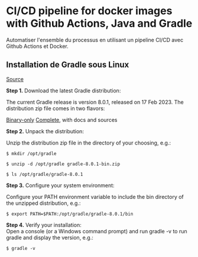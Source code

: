 # CI/CD pipeline for docker images with Github Actions, Java and Gradle  

Automatiser l'ensemble du processus en utilisant un pipeline CI/CD avec Github Actions et Docker.  

## Installation de Gradle sous Linux
[Source]('https://gradle.org/install/')

**Step 1.** Download the latest Gradle distribution:  

The current Gradle release is version 8.0.1, released on 17 Feb 2023. The distribution zip file comes in two flavors:

[Binary-only]('https://gradle.org/next-steps/?version=8.0.1&format=bin')
[Complete]('https://gradle.org/next-steps/?version=8.0.1&format=all'), with docs and sources

**Step 2.** Unpack the distribution: 

Unzip the distribution zip file in the directory of your choosing, e.g.:

```$ mkdir /opt/gradle```  

```$ unzip -d /opt/gradle gradle-8.0.1-bin.zip```  

```$ ls /opt/gradle/gradle-8.0.1```


**Step 3.** Configure your system environment: 

Configure your PATH environment variable to include the bin directory of the unzipped distribution, e.g.:

```$ export PATH=$PATH:/opt/gradle/gradle-8.0.1/bin```

**Step 4.** Verify your installation:  
Open a console (or a Windows command prompt) and run gradle -v to run gradle and display the version, e.g.:

```$ gradle -v```
